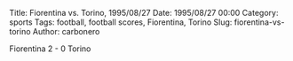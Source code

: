 Title: Fiorentina vs. Torino, 1995/08/27
Date: 1995/08/27 00:00
Category: sports
Tags: football, football scores, Fiorentina, Torino
Slug: fiorentina-vs-torino
Author: carbonero


Fiorentina 2 - 0 Torino
